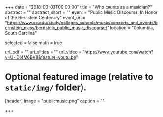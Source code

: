 +++
date = "2018-03-03T00:00:00"
title = "Who counts as a musician?"
abstract = ""
abstract_short = ""
event = "Public Music Discourse: In Honor of the Bernstein Centenary"
event_url = "https://www.sc.edu/study/colleges_schools/music/concerts_and_events/bernstein_mass/bernstein_public_music_discourse/"
location = "Columbia, South Carolina"

selected = false
math = true

url_pdf = ""
url_slides = ""
url_video = "https://www.youtube.com/watch?v=U-iDi4M6BV8&feature=youtu.be"

# Optional featured image (relative to `static/img/` folder).
[header]
image = "publicmusic.png"
caption = ""

+++


